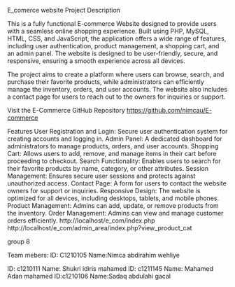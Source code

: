 E_comerce website 
Project Description

This is a fully functional E-commerce Website designed to provide users with a seamless online shopping experience. 
Built using PHP, MySQL, HTML, CSS, and JavaScript, the application offers a wide range of features, 
including user authentication, product management, a shopping cart, and an admin panel.
 The website is designed to be user-friendly, secure, and responsive, ensuring a smooth experience across all devices.

The project aims to create a platform where users can browse, search, and purchase their favorite products, 
while administrators can efficiently manage the inventory, orders, and user accounts. 
The website also includes a contact page for users to reach out to the owners for inquiries or support.

Visit the E-Commerce GitHub Repository https://github.com/nimcau/E-commerce


Features
User Registration and Login: Secure user authentication system for creating accounts and logging in.
Admin Panel: A dedicated dashboard for administrators to manage products, orders, and user accounts.
Shopping Cart: Allows users to add, remove, and manage items in their cart before proceeding to checkout.
Search Functionality: Enables users to search for their favorite products by name, category, or other attributes.
Session Management: Ensures secure user sessions and protects against unauthorized access.
Contact Page: A form for users to contact the website owners for support or inquiries.
Responsive Design: The website is optimized for all devices, including desktops, tablets, and mobile phones.
Product Management: Admins can add, update, or remove products from the inventory.
Order Management: Admins can view and manage customer orders efficiently.
http://localhost/e_com/index.php
http://localhost/e_com/admin_area/index.php?view_product_cat

group 8

Team mebers:
ID: C1210105
Name:Nimca abdirahim wehliye

ID: c1210111
Name: Shukri idiris mahamed
ID: c1211145
Name: Mahamed Adan mahamed
ID:c1210106
Name:Sadaq abdulahi gacal

